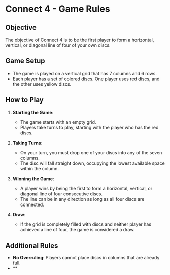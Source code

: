# Connect 4 - Game Rules

## Objective
The objective of Connect 4 is to be the first player to form a horizontal, vertical, or diagonal line of four of your own discs.

## Game Setup
- The game is played on a vertical grid that has 7 columns and 6 rows.
- Each player has a set of colored discs. One player uses red discs, and the other uses yellow discs.

## How to Play
1. **Starting the Game**: 
   - The game starts with an empty grid. 
   - Players take turns to play, starting with the player who has the red discs.

2. **Taking Turns**:
   - On your turn, you must drop one of your discs into any of the seven columns.
   - The disc will fall straight down, occupying the lowest available space within the column.

3. **Winning the Game**:
   - A player wins by being the first to form a horizontal, vertical, or diagonal line of four consecutive discs.
   - The line can be in any direction as long as all four discs are connected.

4. **Draw**:
   - If the grid is completely filled with discs and neither player has achieved a line of four, the game is considered a draw.

## Additional Rules
- **No Overruling**: Players cannot place discs in columns that are already full.
- **
